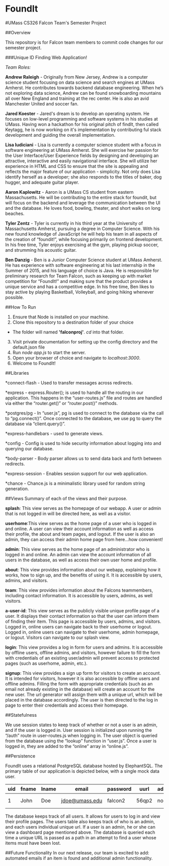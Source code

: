 # FoundIt
#UMass CS326 Falcon Team's Semester Project

##Overview

This repository is for Falcon team members to commit code changes for our semester project.

###Unique ID Finding Web Application!

*Team Roles:*

**Andrew Raleigh** -  Originally from New Jersey, Andrew is a computer science student focusing on data science and search engines at UMass Amherst. He contributes towards backend database engineering. When he’s not exploring data science, Andrew can be found snowboarding mountains all over New England and training at the rec center. He is also an avid Manchester United and soccer fan.

**Jared Koester** - Jared's dream is to develop an operating system. He focuses on low-level programming and software systems in his studies at UMass. Having won a hackathon for his original pitch of findIt, then called Keytagg, he is now working on it's implementation by contributing ful stack development and guiding the overall implementation.

**Lisa Iudiciani** - Lisa is currently a computer science student with a focus in software engineering  at UMass Amherst. She will exercise her passion for the User Interface/User Experience fields by designing and developing an attractive, interactive and easily navigational interface. She will utilize her experience in HTML and CSS to ensure that the site is appealing and reflects the major feature of our application - simplicity. Not only does Lisa identify herself as a developer; she also responds to the titles of baker, dog hugger, and adequate guitar player.

**Aaron Kaplowitz** - Aaron is a UMass CS student from eastern Massachusetts.  He will be contributing to the entire stack for foundit, but will focus on the backend and leverage the communication between the UI and the database.  He loves food, bowling, theater, and short walks on long beaches.

**Tyler Zentz** - Tyler is currently in his third year at the University of Massachusetts Amherst, pursuing a degree in Computer Science.  With his new found knowledge of JavaScript he will help his team in all aspects of the creation of “foundit!”, while focusing primarily on frontend development. In his free time, Tyler enjoys exercising at the gym, playing pickup soccer, and strumming his acoustic guitar.

**Ben Danzig** - Ben is a Junior Computer Science student at UMass Amherst. He has experience with software engineering at his last internship in the Summer of 2015, and his language of choice is Java. He is responsible for preliminary research for Team Falcon, such as keeping up with market competition for “FoundIt!” and making sure that the product provides a unique service and has a competitive edge. In his free time, Ben likes to stay active by playing Basketball, Volleyball, and going hiking whenever possible.


##How To Run

1. Ensure that Node is installed on your machine.
2. Clone this repository to a destination folder of your choice
  - The folder will named **'falconproj'**. *cd* into that folder.
3. Visit private documentation for setting up the config directory and the default.json file
4. Run *node app.js* to start the server. 
4. Open your browser of choice and navigate to *localhost:3000*.
5. Welcome to FoundIt!

##Libraries

*connect-flash - Used to transfer messages across redirects.

*express - express.Router(); is used to handle all the routing in our application. This happens in the “user-routes.js” file and routes are handled via either the “router.get()” or “router.post()” methods.

*postgres/pg - In “user.js”, pg is used to connect to the database via the call to “pg.connect()”. Once connected to the database, we use pg to query the database via “client.query()”.

*express-handlebars - used to generate views.

*config - Config is used to hide security information about logging into and querying our database.

*body-parser - Body parser allows us to send data back and forth between redirects. 

*express-session - Enables session support for our web application.

*chance - Chance.js is a minimalistic library used for random string generation.

##Views
Summary of each of the views and their purpose.

**splash**: This view serves as the homepage of our webapp. A user or admin that is not logged in will be directed 
here, as well as a visitor. 

**userhome**:This view serves as the home page of a user who is logged in and online. A user can view their account information as well as access their profile, the about and team pages, and logout. If the user is also an admin, they can access their admin home page from here...how convenient!

**admin**: This view serves as the home page of an administrator who is logged in and online. An admin can view the account information of all users in the database, as well as access their own user home and profile.

**about**: This view provides information about our webapp, explaining how it works, how to sign up, and the benefits of using it. It is accessible by users, admins, and visitors. 

**team**: This view provides information about the Falcons teammembers, including contact information. It is accessible by users, admins, as well visitors. 

**a-user-id**: This view serves as the publicly visible unique profile page of a user. It displays their contact information so that the user can inform them of finding their item. This page is accessible by users, admins, and visitors. Logged in, online users can navigate back to their userhome or logout. Logged in, online users can navigate to their userhome, admin homepage, or logout. Visitors can navigate to our splash view. 

**login**: This view provides a log in form for users and admins. It is accessible by offline users, offline admins, and visitors, however failure to fill the form with credentials of an existing user/admin will prevent access to protected pages (such as userhome, admin, etc.).

**signup**: This view provides a sign up form for visitors to create an account. It is intended for visitors, however it is also accessible by offline users and offline admins. Filling the form with appropriate credentials (such as an email not already existing in the database) will create an account for the new user. The url generator will assign them with a unique url, which will be placed in the database accordingly. The user is then directed to the log in page to enter their credentials and access their homepage.


##Statefulness

We use session states to keep track of whether or not a user is an admin, and if the user is logged in. User session is initialized upon running the “/auth” route in user-routes.js when logging in. The user object is queried from the database using the “lookup” function in “user.js”. Once a user is logged in, they are added to the “online” array in “online.js”.

##Persistence

FoundIt uses a relational PostgreSQL database hosted by ElephantSQL. The primary table of our application is depicted below, with a single mock data user.

| uid | fname | lname | email | password | uurl | admin | phone |
| --- | ----- | ----- | ----- | -------- | ---- | ----- | ----- |
|1 | John | Doe | jdoe@umass.edu | falcon2 | 56qp2 | no | (415)-222-2222 |

The database keeps track of all users. It allows for users to log in and view their profile pages. The users table also keeps track of who is an admin, and each users individual unique url. If a user is an admin, he or she can view a dashboard page mentioned above. The database is queried each time a unique URL is passed as a path in an attempt to find a user whose items must have been lost.

##Future Functionality
In our next release, our team is excited to add: automated emails if an item is found and additional admin functionality. 
